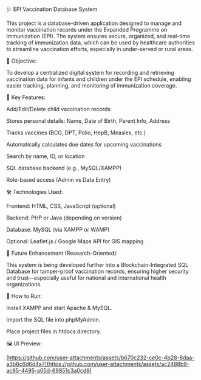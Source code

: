🩺 EPI Vaccination Database System

This project is a database-driven application designed to manage and monitor vaccination records under the Expanded Programme on Immunization (EPI). The system ensures secure, organized, and real-time tracking of immunization data, which can be used by healthcare authorities to streamline vaccination efforts, especially in under-served or rural areas.

🎯 Objective:

To develop a centralized digital system for recording and retrieving vaccination data for infants and children under the EPI schedule, enabling easier tracking, planning, and monitoring of immunization coverage.


🧩 Key Features:

Add/Edit/Delete child vaccination records

Stores personal details: Name, Date of Birth, Parent Info, Address

Tracks vaccines (BCG, DPT, Polio, HepB, Measles, etc.)

Automatically calculates due dates for upcoming vaccinations

Search by name, ID, or location

SQL database backend (e.g., MySQL/XAMPP)

Role-based access (Admin vs Data Entry)




🛠️ Technologies Used:

Frontend: HTML, CSS, JavaScript (optional)

Backend: PHP or Java (depending on version)

Database: MySQL (via XAMPP or WAMP)

Optional: Leaflet.js / Google Maps API for GIS mapping


🔐 Future Enhancement (Research-Oriented):

This system is being developed further into a Blockchain-Integrated SQL Database for tamper-proof vaccination records, ensuring higher security and trust—especially useful for national and international health organizations.


🚀 How to Run:

Install XAMPP and start Apache & MySQL.

Import the SQL file into phpMyAdmin.

Place project files in htdocs directory.


🖼️ UI Preview:

[https://github.com/user-attachments/assets/b670c232-ce0c-4b28-8daa-a3b8c6d6d4a7](https://github.com/user-attachments/assets/ac2488b9-ac95-4495-a05d-69851c3a0cd9)
